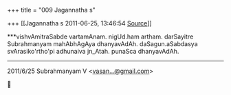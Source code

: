 +++
title = "009 Jagannatha s"

+++
[[Jagannatha s	2011-06-25, 13:46:54 [Source](https://groups.google.com/g/bvparishat/c/8MEBH4m5Wek)]]



***vishvAmitraSabde vartamAnam. nigUd.ham artham. darSayitre Subrahmanyam mahAbhAgAya dhanyavAdAh. daSagun.aSabdasya svArasiko'rtho'pi adhunaiva jn_Atah. punaSca dhanyavAdAh.  
***  

2011/6/25 Subrahmanyam V \<[vasan...@gmail.com]()\>



